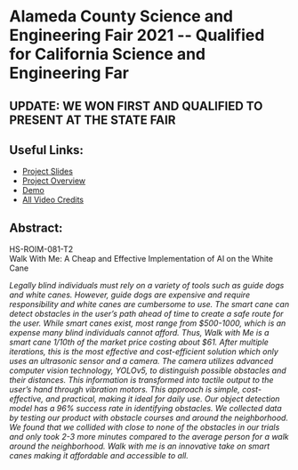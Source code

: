 <h1>Alameda County Science and Engineering Fair 2021 -- Qualified for California Science and Engineering Far</h1>

<h2>UPDATE: WE WON FIRST AND QUALIFIED TO PRESENT AT THE STATE FAIR</h2>


<h2>Useful Links: </h2>
<ul>
  <li> <a href="https://docs.google.com/presentation/d/1NscqhQe_gG6Caft23iyBZQf7ccWLX1mf_a9cWke3yh8/edit?usp=sharing">Project Slides</a></li>
  <li> <a href="https://youtu.be/U-MuVF5-3vI">Project Overview</a> </li>
  <li> <a href="https://youtu.be/a2Z8ZESduxo">Demo</a> </li>
  <li> <a href="https://github.com/tingyiwu1">All Video Credits</a> </li>
</ul>

<h2>Abstract: </h2>

<p> HS-ROIM-081-T2 <br> Walk With Me: A Cheap and Effective Implementation of AI on the White Cane </p>

<em> <p> Legally blind individuals must rely on a variety of tools such as guide dogs and white canes. 
However, guide dogs are expensive and require responsibility and white canes are cumbersome to use. 
The smart cane can detect obstacles in the user’s path ahead of time to create a safe route for the user. 
While smart canes exist, most range from $500-1000, which is an expense many blind individuals cannot afford. 
Thus, Walk with Me is a smart cane 1/10th of the market price costing about $61. 
After multiple iterations, this is the most effective and cost-efficient solution which only uses an ultrasonic sensor and a camera. 
The camera utilizes advanced computer vision technology, YOLOv5, to distinguish possible obstacles and their distances. 
This information is transformed into tactile output to the user’s hand through vibration motors. 
This approach is simple, cost-effective, and practical, making it ideal for daily use. 
Our object detection model has a 96% success rate in identifying obstacles. 
We collected data by testing our product with obstacle courses and around the neighborhood. 
We found that we collided with close to none of the obstacles in our trials and only took 2-3 more minutes 
compared to the average person for a walk around the neighborhood.
Walk with me is an innovative take on smart canes making it affordable and accessible to all.
</em>
</p>


